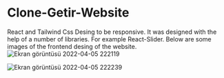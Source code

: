 # Clone-Getir-Website
 React and Tailwind Css
Desing to be responsive. It was designed with the help of a number of libraries. For example React-Slider.
Below are some images of the frontend desing of the website.
![Ekran görüntüsü 2022-04-05 222119](https://user-images.githubusercontent.com/97837998/161833259-49bf2563-0181-4737-9bc7-950461ad32fd.png)

![Ekran görüntüsü 2022-04-05 222239](https://user-images.githubusercontent.com/97837998/161833604-625bfe96-4512-4a21-9d01-ca1bde21f60f.png)

